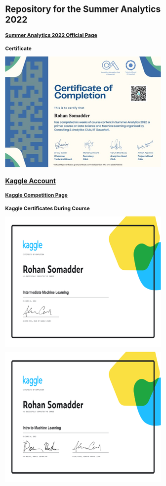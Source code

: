 # Repository for the Summer Analytics 2022
### [Summer Analytics 2022 Official Page](https://iitg.ac.in/sa/caciitg/sa22/)

### Certificate

![](Certificate_small.jpg)
## [Kaggle Account](https://www.kaggle.com/rohansomadder)
### [Kaggle Competition Page](https://www.kaggle.com/competitions/sa2022)

### Kaggle Certificates During Course

<img align = "center" src="Intermediate_Machine_Learning.png" width="654" height = "420" />
<br></br>
<img align = "center" src="Intro_to_Machine_Learning.png" width="654" height = "420" />